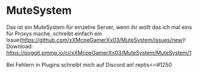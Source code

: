 # MuteSystem
Das ist ein MuteSystem für einzelne Server, wenn ihr wollt das ich mal eins für Proxys mache, schreibt einfach ein Issue(https://github.com/xXMcpeGamerXx03/MuteSystem/issues/new)!
Download: https://poggit.pmmp.io/ci/xXMcpeGamerXx03/MuteSystem/MuteSystem/1

Bei Fehlern in Plugins schreibt mich auf Discord an!
reptis⚡🔥#1250
